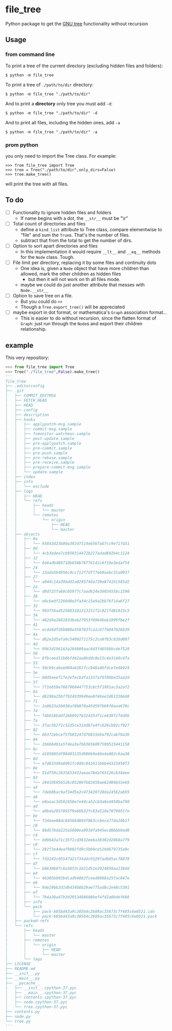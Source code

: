 # file_tree
Python package to get the [GNU tree](https://linux.die.net/man/1/tree) functionality without recursion

## Usage

### from command line

To print a tree of the current directory (excluding hidden files and folders):

```
$ python -m file_tree
```

To print a tree of `./path/to/dir` directory:

```
$ python -m file_tree "./path/to/dir"
```
And to print a **directory** only tree you must add `-d`:

```
$ python -m file_tree "./path/to/dir" -d
```

And to print all files, including the hidden ones, add `-a`
```
$ python -m file_tree "./path/to/dir" -a
```


### prom python

you only need to import the Tree class. For example:

```
>>> from file_tree import Tree
>>> tree = Tree("./path/to/dir",only_dirs=False)
>>> tree.make_tree()
```

will print the tree with all files.

## To do

- [ ] Functionality to ignore hidden files and folders
    -  If name begins with a dot, the `__str__` must be "\r"
- [ ] Total count of directories and files
    - define a `kind_list` attribute to Tree class, compare elementwise to "file" and sum the `True`s. That's the number of files.
    - subtract that from the total to get the number of dirs.
- [ ] Option to sort apart directories and files
    - In this implementation it would require `__lt__` and `__eq__` methods for the `Node` class. Tough.
- [ ]  File limit per directory, replacing it by some files and continuity dots
    - One idea is, given a `Node` object that have more children than allowed, mark the other children as hidden files
        - but then it will not work on th all files mode.
    - maybe we could do just another attribute that messes with `Node.__str__`
- [ ] Option to save tree on a file.
    - But you could do `>>`
    - Though a `Tree.export_tree()` will be appreciated
- [ ] maybe export in dot format, or mathematica's `Graph` association format...
    - This is easier to do without recursion, since the flatten format of `Graph`: just run through the `Node`s and export their children relationship.


## example

This very repository:

```python
>>> from file_tree import Tree
>>> Tree("./file_tree",False).make_tree()
'''
file_tree
├── .editorconfig
├── .git
│   ├── COMMIT_EDITMSG
│   ├── FETCH_HEAD
│   ├── HEAD
│   ├── config
│   ├── description
│   ├── hooks
│   │   ├── applypatch-msg.sample
│   │   ├── commit-msg.sample
│   │   ├── fsmonitor-watchman.sample
│   │   ├── post-update.sample
│   │   ├── pre-applypatch.sample
│   │   ├── pre-commit.sample
│   │   ├── pre-push.sample
│   │   ├── pre-rebase.sample
│   │   ├── pre-receive.sample
│   │   ├── prepare-commit-msg.sample
│   │   └── update.sample
│   ├── index
│   ├── info
│   │   └── exclude
│   ├── logs
│   │   ├── HEAD
│   │   └── refs
│   │       ├── heads
│   │       │   └── master
│   │       └── remotes
│   │           └── origin
│   │               ├── HEAD
│   │               └── master
│   ├── objects
│   │   ├── 0a
│   │   │   └── 95843d23b80a392d7514eb56fab7cc9e71fd31
│   │   ├── 0d
│   │   │   └── 4cb3edee7cb950314472b217adad692b4c1124
│   │   ├── 12
│   │   │   └── 6e6adbd89710b650b76f76141c6f19e3edaf54
│   │   ├── 24
│   │   │   └── 13ada564956c0ccf12f7df77eb9aabc31a0937
│   │   ├── 27
│   │   │   └── a044c14a39bdd1a029574da739e874161585d2
│   │   ├── 2a
│   │   │   └── d0d725fa68c05977c7aad624e3603455bc1590
│   │   ├── 30
│   │   │   └── e0cbedf2260d8e3fa34c15e9a2bb76f14a6f27
│   │   ├── 32
│   │   │   └── 993f56ad525683181213151f2c021fd81013c5
│   │   ├── 34
│   │   │   └── 482d4a2681833bab27953f6964beb1099fbe2f
│   │   ├── 41
│   │   │   └── ecda9df26b808e358783fca1c677b047026b39
│   │   ├── 4a
│   │   │   └── d62e2d5afa9c5480271175c2ca8f83c926d007
│   │   ├── 4d
│   │   │   └── 9963d196163a284909aac8d3fd659bbcdef528
│   │   ├── 50
│   │   │   └── 8fbcaed11b6bfd42aa0bddc0e15c4e3140c4fa
│   │   ├── 53
│   │   │   └── 50cb9cabee004a6361fcc946a4bfdcefe6b924
│   │   ├── 5e
│   │   │   └── b0d5eeef27e2efecbdfa1337a76f86be35aa2d
│   │   ├── 5f
│   │   │   └── 771e659e7667960447753c8c5f1991ac3a2af2
│   │   ├── 6a
│   │   │   └── d6198a25bf7924939949ee0f46ee3d6133b648
│   │   ├── 71
│   │   │   └── 2a0623a5b038af8b870a45d59fbb9f6eaa670c
│   │   ├── 74
│   │   │   └── f4b018bddf26b9927b324353f1ce630f2f4d9b
│   │   ├── 7a
│   │   │   └── 37ac5b271c52d5ce314d67a4fc626cb02cf027
│   │   ├── 82
│   │   │   └── 6b372ebcef5fb85247d7b815b9a792cabf0a3b
│   │   ├── 84
│   │   │   └── 1b6bb491e5fdea3e7b63656097590515441158
│   │   ├── 8c
│   │   │   └── d185805df98403135d906b9e46e4e002c6aa38
│   │   ├── 8d
│   │   │   └── e7d83349a8991fc049c94161166b44323450f3
│   │   ├── 8e
│   │   │   └── 51df59c2835853433aeae78da765526cb34eee
│   │   ├── 93
│   │   │   └── 20419b956526c05286fb82450ae62d04b55e69
│   │   ├── a4
│   │   │   └── 7deb8bac9af34d5e2c473439728da24562ab95
│   │   ├── a8
│   │   │   └── e0aaac3d582450efe44ca52c8da8ed450ba790
│   │   ├── ad
│   │   │   └── a0bda2057893f9a66b32fc83a510e7079051fe
│   │   ├── be
│   │   │   └── f24eee08dc84566d884f063ccbece77da16b1f
│   │   ├── c0
│   │   │   └── 86d57bda225a5600ea9910fa945ecd8bbb9ad8
│   │   ├── c4
│   │   │   └── dd9b43a71c35f1cd3632ee6a38382d2868a7f9
│   │   ├── c8
│   │   │   └── 282f3e4deaf9b02fd9c5bb9ce518d679735a0c
│   │   ├── cf
│   │   │   └── fd3243c05547d21f34ddc9329fadb05acf8878
│   │   ├── d7
│   │   │   └── b8638b8fc6a3653c1b21d52e2924858aa138dd
│   │   ├── e4
│   │   │   └── 46305bb93bdcad948b3fceed0068a25fac047e
│   │   ├── e6
│   │   │   └── 9de29bb2d1d6434b8b29ae775ad8c2e48c5391
│   │   ├── ef
│   │   │   └── 7b4a38a47b3d2953488608bef4fd2a0bdef666
│   │   ├── info
│   │   └── pack
│   │       ├── pack-b85bd43a9c305b4c2689ac35673c7f485c6e0521.idx
│   │       └── pack-b85bd43a9c305b4c2689ac35673c7f485c6e0521.pack
│   ├── packed-refs
│   └── refs
│       ├── heads
│       │   └── master
│       ├── remotes
│       │   └── origin
│       │       ├── HEAD
│       │       └── master
│       └── tags
├── LICENSE
├── README.md
├── __init__.py
├── __main__.py
├── __pycache__
│   ├── __init__.cpython-37.pyc
│   ├── __main__.cpython-37.pyc
│   ├── contents.cpython-37.pyc
│   ├── node.cpython-37.pyc
│   └── tree.cpython-37.pyc
├── contents.py
├── node.py
└── tree.py
'''
```

